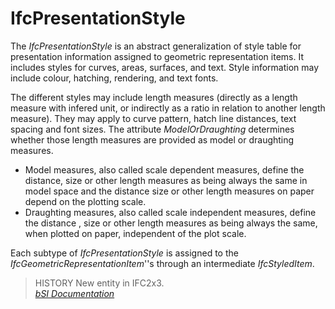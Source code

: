 IfcPresentationStyle
====================
The _IfcPresentationStyle_ is an abstract generalization of style table for
presentation information assigned to geometric representation items. It
includes styles for curves, areas, surfaces, and text. Style information may
include colour, hatching, rendering, and text fonts.  
  
The different styles may include length measures (directly as a length measure
with infered unit, or indirectly as a ratio in relation to another length
measure). They may apply to curve pattern, hatch line distances, text spacing
and font sizes. The attribute _ModelOrDraughting_ determines whether those
length measures are provided as model or draughting measures.  
  
* Model measures, also called scale dependent measures, define the distance, size or other length measures as being always the same in model space and the distance size or other length measures on paper depend on the plotting scale.  
* Draughting measures, also called scale independent measures, define the distance , size or other length measures as being always the same, when plotted on paper, independent of the plot scale.  
  
Each subtype of  _IfcPresentationStyle_ is assigned to the
_IfcGeometricRepresentationItem_''s through an intermediate _IfcStyledItem_.  
  
> HISTORY  New entity in IFC2x3.  
[ _bSI
Documentation_](https://standards.buildingsmart.org/IFC/DEV/IFC4_2/FINAL/HTML/schema/ifcpresentationappearanceresource/lexical/ifcpresentationstyle.htm)


